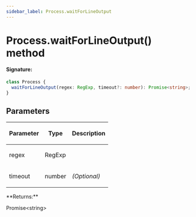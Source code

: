 ```yaml
---
sidebar_label: Process.waitForLineOutput
---
```


# Process.waitForLineOutput() method

#### Signature:

```typescript
class Process {
  waitForLineOutput(regex: RegExp, timeout?: number): Promise<string>;
}
```

## Parameters

<table><thead><tr><th>

Parameter

</th><th>

Type

</th><th>

Description

</th></tr></thead>
<tbody><tr><td>

regex

</td><td>

RegExp

</td><td>

</td></tr>
<tr><td>

timeout

</td><td>

number

</td><td>

_(Optional)_

</td></tr>
</tbody></table>
**Returns:**

Promise&lt;string&gt;
